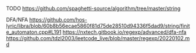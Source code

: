 TODO
https://github.com/spaghetti-source/algorithm/tree/master/string

DFA/NFA
https://github.com/hos-lyric/libra/blob/60b8b56ecae5860f81d75de28510d94336f5dad9/string/finite_automaton.cpp#L191
https://nxtech.gitbook.io/regexp/advanced/dfa-nfa
https://github.com/tdzl2003/leetcode_live/blob/master/regexp/20220102.md
